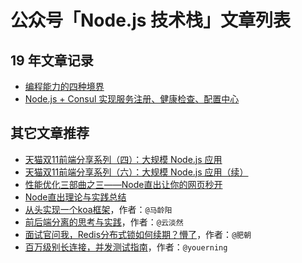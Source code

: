 # 公众号「Node.js 技术栈」文章列表

## 19 年文章记录

* [编程能力的四种境界](./19/the-four-stages-of-programming-competence.md)
* [Node.js + Consul 实现服务注册、健康检查、配置中心](./19/im-sure-it-will-only-take-you-a-few-days-to-code.md)

## 其它文章推荐

* [天猫双11前端分享系列（四）：大规模 Node.js 应用](https://github.com/tmallfe/tmallfe.github.io/issues/28)
* [天猫双11前端分享系列（六）：大规模 Node.js 应用（续）](https://github.com/tmallfe/tmallfe.github.io/issues/30)
* [性能优化三部曲之三——Node直出让你的网页秒开](https://github.com/lcxfs1991/blog/issues/6)
* [Node直出理论与实践总结](https://github.com/joeyguo/blog/issues/8)
* [从头实现一个koa框架](https://zhuanlan.zhihu.com/p/35040744)，作者：```@马龄阳```
* [前后端分离的思考与实践](https://frontenddev.org/link/full-stack-development-with-nodejs-1.html)，作者：```@云淡然```
* [面试官问我，Redis分布式锁如何续期？懵了](https://mp.weixin.qq.com/s/y-8W6H9JriUv557Nhudpow)，作者：```@肥朝```
* [百万级别长连接，并发测试指南](https://blog.51cto.com/youerning/2089930?lb)，作者：```@youerning```



